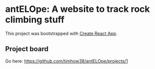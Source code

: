 # antELOpe: A website to track rock climbing stuff

This project was bootstrapped with [Create React App](https://github.com/facebook/create-react-app).

## Project board

Go here: https://github.com/timhow38/antELOpe/projects/1
